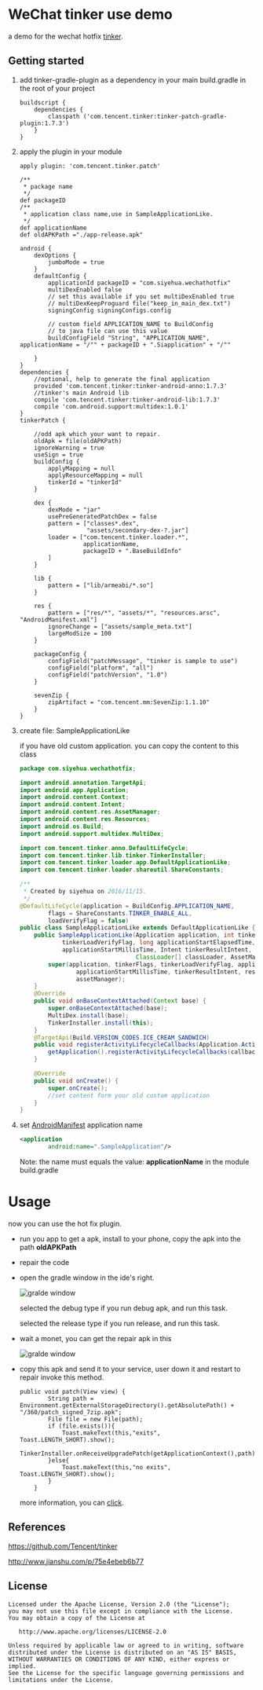 # WeChat tinker use demo
a demo for the wechat hotfix [tinker](https://github.com/Tencent/tinker).

## Getting started
1. add tinker-gradle-plugin as a dependency in your main build.gradle in the root of your project

    ```
    buildscript {
        dependencies {
            classpath ('com.tencent.tinker:tinker-patch-gradle-plugin:1.7.3')
        }
    }
    ```
2. apply the plugin in your module

    ```
    apply plugin: 'com.tencent.tinker.patch'

    /**
     * package name
     */
    def packageID
    /**
     * application class name,use in SampleApplicationLike.
     */
    def applicationName
    def oldAPKPath ="./app-release.apk"

    android {
        dexOptions {
            jumboMode = true
        }
        defaultConfig {
            applicationId packageID = "com.siyehua.wechathotfix"
            multiDexEnabled false
            // set this available if you set multiDexEnabled true
            // multiDexKeepProguard file("keep_in_main_dex.txt")
            signingConfig signingConfigs.config

            // custom field APPLICATION_NAME to BuildConfig
            // to java file can use this value
            buildConfigField "String", "APPLICATION_NAME", applicationName = "/"" + packageID + ".Siapplication" + "/""

        }
    }
    dependencies {
        //optional, help to generate the final application
        provided 'com.tencent.tinker:tinker-android-anno:1.7.3'
        //tinker's main Android lib
        compile 'com.tencent.tinker:tinker-android-lib:1.7.3'
        compile 'com.android.support:multidex:1.0.1'
    }
    tinkerPatch {

        //odd apk which your want to repair.
        oldApk = file(oldAPKPath)
        ignoreWarning = true
        useSign = true
        buildConfig {
            applyMapping = null
            applyResourceMapping = null
            tinkerId = "tinkerId"
        }

        dex {
            dexMode = "jar"
            usePreGeneratedPatchDex = false
            pattern = ["classes*.dex",
                       "assets/secondary-dex-?.jar"]
            loader = ["com.tencent.tinker.loader.*",
                      applicationName,
                      packageID + ".BaseBuildInfo"
            ]
        }

        lib {
            pattern = ["lib/armeabi/*.so"]
        }

        res {
            pattern = ["res/*", "assets/*", "resources.arsc", "AndroidManifest.xml"]
            ignoreChange = ["assets/sample_meta.txt"]
            largeModSize = 100
        }

        packageConfig {
            configField("patchMessage", "tinker is sample to use")
            configField("platform", "all")
            configField("patchVersion", "1.0")
        }

        sevenZip {
            zipArtifact = "com.tencent.mm:SevenZip:1.1.10"
        }
    }
    ```
3. create file: SampleApplicationLike

    if you have old custom application. you can copy the content to this class

    ```java
    package com.siyehua.wechathotfix;

    import android.annotation.TargetApi;
    import android.app.Application;
    import android.content.Context;
    import android.content.Intent;
    import android.content.res.AssetManager;
    import android.content.res.Resources;
    import android.os.Build;
    import android.support.multidex.MultiDex;

    import com.tencent.tinker.anno.DefaultLifeCycle;
    import com.tencent.tinker.lib.tinker.TinkerInstaller;
    import com.tencent.tinker.loader.app.DefaultApplicationLike;
    import com.tencent.tinker.loader.shareutil.ShareConstants;

    /**
     * Created by siyehua on 2016/11/15.
     */
    @DefaultLifeCycle(application = BuildConfig.APPLICATION_NAME,
            flags = ShareConstants.TINKER_ENABLE_ALL,
            loadVerifyFlag = false)
    public class SampleApplicationLike extends DefaultApplicationLike {
        public SampleApplicationLike(Application application, int tinkerFlags, boolean
                tinkerLoadVerifyFlag, long applicationStartElapsedTime, long
                applicationStartMillisTime, Intent tinkerResultIntent, Resources[] resources,
                                     ClassLoader[] classLoader, AssetManager[] assetManager) {
            super(application, tinkerFlags, tinkerLoadVerifyFlag, applicationStartElapsedTime,
                    applicationStartMillisTime, tinkerResultIntent, resources, classLoader,
                    assetManager);
        }
        @Override
        public void onBaseContextAttached(Context base) {
            super.onBaseContextAttached(base);
            MultiDex.install(base);
            TinkerInstaller.install(this);
        }
        @TargetApi(Build.VERSION_CODES.ICE_CREAM_SANDWICH)
        public void registerActivityLifecycleCallbacks(Application.ActivityLifecycleCallbacks callback) {
            getApplication().registerActivityLifecycleCallbacks(callback);
        }

        @Override
        public void onCreate() {
            super.onCreate();
            //set content form your old custom application
        }
    }
    ```

4. set [AndroidManifest](./app/src/AndroidManifest.xml) application name

    ```xml
    <application
            android:name=".SampleApplication"/>
    ```

    Note: the name must equals the value: **applicationName** in the module build.gradle

# Usage
now you can use the hot fix plugin.
 * run you app to get a apk, install to your phone, copy the apk into the path **oldAPKPath**
 * repair the code
 * open the gradle window in the ide's right.

    ![gralde window](./_001.png)

   selected the debug type if you run debug apk, and run this task.

   selected the release type if you run release, and run this task.

 * wait a monet, you can get the repair apk in this

    ![gralde window](./_002.png)

 * copy this apk and send it to your service, user down it and restart to repair invoke this method.
    
    ```
    public void patch(View view) {
            String path = Environment.getExternalStorageDirectory().getAbsolutePath() + "/360/patch_signed_7zip.apk";
            File file = new File(path);
            if (file.exists()){
                Toast.makeText(this,"exits", Toast.LENGTH_SHORT).show();
                TinkerInstaller.onReceiveUpgradePatch(getApplicationContext(),path);
            }else{
                Toast.makeText(this,"no exits", Toast.LENGTH_SHORT).show();
            }
        }
    ```
    
    more information, you can [click](./app/src/main/java/com/siyehua/wechathotfix/MainActivity.java).

## References
https://github.com/Tencent/tinker

http://www.jianshu.com/p/75e4ebeb6b77

## License
```
Licensed under the Apache License, Version 2.0 (the "License");
you may not use this file except in compliance with the License.
You may obtain a copy of the License at

   http://www.apache.org/licenses/LICENSE-2.0

Unless required by applicable law or agreed to in writing, software
distributed under the License is distributed on an "AS IS" BASIS,
WITHOUT WARRANTIES OR CONDITIONS OF ANY KIND, either express or implied.
See the License for the specific language governing permissions and
limitations under the License.
```

